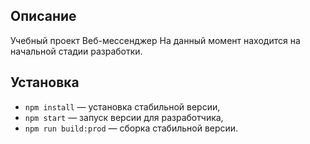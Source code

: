 ## Описание

Учебный проект Веб-мессенджер
На данный момент находится на начальной стадии разработки.

## Установка

- `npm install` — установка стабильной версии,
- `npm start` — запуск версии для разработчика,
- `npm run build:prod` — сборка стабильной версии.
